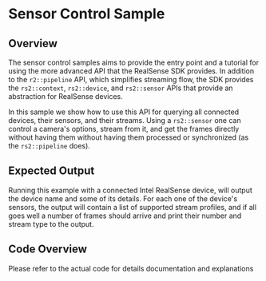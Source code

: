 # Sensor Control Sample

## Overview

The sensor control samples aims to provide the entry point and a tutorial for using the more advanced API that the RealSense SDK provides.
In addition to the `r2::pipeline` API, which simplifies streaming flow, the SDK provides the `rs2::context`, `rs2::device`, and `rs2::sensor` APIs that provide an abstraction for RealSense devices.

In this sample we show how to use this API for querying all connected devices, their sensors, and their streams.
Using a `rs2::sensor` one can control a camera's options, stream from it, and get the frames directly without having them without having them processed or synchronized (as the `rs2::pipeline` does).

## Expected Output

Running this example with a connected Intel RealSense device, will output the device name and some of its details.
For each one of the device's sensors, the output will contain a list of supported stream profiles, and if all goes well a number of frames should arrive and print their number and stream type to the output.

## Code Overview

Please refer to the actual code for details documentation and explanations
